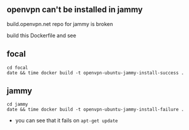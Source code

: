 openvpn can't be installed in jammy
---

build.openvpn.net repo for jammy is broken

build this Dockerfile and see

focal
---

```
cd focal
date && time docker build -t openvpn-ubuntu-jammy-install-success .
```

jammy
---

```
cd jammy
date && time docker build -t openvpn-ubuntu-jammy-install-failure .
```

* you can see that it fails on `apt-get update`
